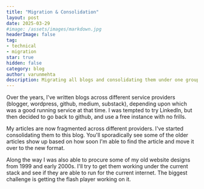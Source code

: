 ```yaml
---
title: "Migration & Consolidation"
layout: post
date: 2025-03-29
#image: /assets/images/markdown.jpg
headerImage: false
tag:
- technical
- migration
star: true
hidden: false
category: blog
author: varunmehta
description: Migrating all blogs and consolidating them under one group.
---
```


Over the years, I've written blogs across different service providers (blogger, wordpress, github, medium, substack), depending upon which was a good running service at that time. I was tempted to try LinkedIn, but then decided to go back to github, and use a free instance with no frills.

 My articles are now fragmented across different providers. I've started consolidating them to this blog. You'll sporadically see some of the older articles show up based on how soon I'm able to find the article and move it over to the new format.

Along the way I was also able to procure some of my old website designs from 1999 and early 2000s. I'll try to get them working under the current stack and see if they are able to run for the current internet. The biggest challenge is getting the flash player working on it.  
